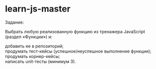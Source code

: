 # learn-js-master
Задание:

Выбрать любую реализованную функцию из тренажера JavaScript (раздел «Функции») и:

добавить ее в репозиторий;<br>
продумать тест-кейсы (успешное/неуспешное выполнение функции);<br>
продумать корнер-кейсы;<br>
написать unit-тесты (минимум 3).<br>
